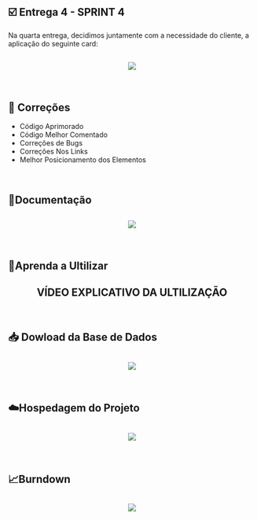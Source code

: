 ## :ballot_box_with_check: Entrega 4 - SPRINT 4

Na quarta entrega, decidimos juntamente com a necessidade do cliente, a aplicação do seguinte card:

<h2 align="center"> <img src = "https://github.com/Group-4-Fatec-SJC/Analise-Eleitorado/blob/main/assets/SPRINT%204.png" /></h2>


<br>


<h2>&#128679; Correções</h2>


* Código Aprimorado
* Código Melhor Comentado
* Correções de Bugs
* Correções Nos Links
* Melhor Posicionamento dos Elementos

<br>

<h2>&#128193;Documentação</h2>

<h2 align="center"><img src = "https://github.com/Group-4-Fatec-SJC/Analise-Eleitorado/blob/main/assets/DOCUMENTACAO_GIF.gif"/></h2>

<br>

<h2>&#128216;Aprenda a Ultilizar</h2>

<h2 align="center">VÍDEO EXPLICATIVO DA ULTILIZAÇÃO</h2>

<br>

<h2>&#128229; Dowload da Base de Dados</h2>

<h2 align="center"><img src = "https://github.com/Group-4-Fatec-SJC/Analise-Eleitorado/blob/main/assets/GIF%20DOWLOAD.gif"/></h2>

<br>

<h2>☁️Hospedagem do Projeto</h2>

<h2 align="center"><img src = "https://github.com/Group-4-Fatec-SJC/Analise-Eleitorado/blob/main/assets/ARQUIVOS_GIF.gif"/></h2>

<br>






<h2>&#128200;Burndown</h2>

<h2 align="center"> <img src = "https://github.com/Group-4-Fatec-SJC/Analise-Eleitorado/blob/main/assets/BURNDOWN_SPRINT3.PNG"/></h2>

<br>


